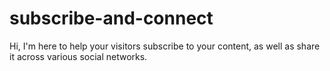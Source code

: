 subscribe-and-connect
=====================

Hi, I'm here to help your visitors subscribe to your content, as well as share it across various social networks.